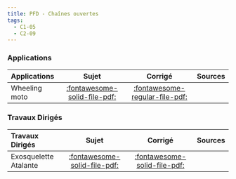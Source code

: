 ```yaml
---
title: PFD - Chaînes ouvertes 
tags:
  - C1-05
  - C2-09
---
```



### Applications 
 
| Applications | Sujet | Corrigé | Sources  | 
| :-------------- | :---: | :-----: | :------: | 
| Wheeling moto | [:fontawesome-solid-file-pdf:](https://github.com/xpessoles/ALL_PDF/raw/main/PDF/Cy_04_03_PFD_CO_App_01_MotoWheeling_Sujet.pdf) | [:fontawesome-regular-file-pdf:](https://github.com/xpessoles/ALL_PDF/raw/main/PDF/Cy_04_03_PFD_CO_App_01_MotoWheeling_Corrige.pdf) | | Banc d'essai vibrant | [:fontawesome-solid-file-pdf:](https://github.com/xpessoles/ALL_PDF/raw/main/PDF/Cy_04_03_PFD_CO_App_02_BancVib_Sujet.pdf) | [:fontawesome-solid-file-pdf:](https://github.com/xpessoles/ALL_PDF/raw/main/PDF/Cy_04_03_PFD_CO_App_02_BancVib_Corrige.pdf) | | Centrifugeuse géotechnique | [:fontawesome-solid-file-pdf:](https://github.com/xpessoles/ALL_PDF/raw/main/PDF/Cy_04_03_PFD_CO_App_03_Centrifugeuse_Sujet.pdf) | [:fontawesome-solid-file-pdf:](https://github.com/xpessoles/ALL_PDF/raw/main/PDF/Cy_04_03_PFD_CO_App_03_Centrifugeuse_Corrige.pdf) | | Chargement et déchargement des cargos porte-conteneurs | [:fontawesome-solid-file-pdf:](https://github.com/xpessoles/ALL_PDF/raw/main/PDF/Cy_04_03_PFD_CO_App_04_ChargementCargo_Sujet.pdf) | [:fontawesome-solid-file-pdf:](https://github.com/xpessoles/ALL_PDF/raw/main/PDF/Cy_04_03_PFD_CO_App_04_ChargementCargo_Corrige.pdf) | [:material-github:](https://github.com/xpessoles/PSI_Cy_04_ModelisationDynamique/tree/main/Chapitre_03_Methodologie/PFD_CO/Cy_04_03_PFD_CO_App_04_ChargementCargo) | 

### Travaux Dirigés 
 
| Travaux Dirigés | Sujet | Corrigé | Sources  | 
| :-------------- | :---: | :-----: | :------: | 
| Exosquelette Atalante | [:fontawesome-solid-file-pdf:](https://github.com/xpessoles/ALL_PDF/raw/main/PDF/Cy_04_03_PFD_CO_TD_01_ExosqueletteAtalante_Sujet.pdf) | [:fontawesome-solid-file-pdf:](https://github.com/xpessoles/ALL_PDF/raw/main/PDF/Cy_04_03_PFD_CO_TD_01_ExosqueletteAtalante_Corrige.pdf) | | Gyrolock | [:fontawesome-solid-file-pdf:](https://github.com/xpessoles/ALL_PDF/raw/main/PDF/Cy_04_03_PFD_CO_TD_02_Gyrolock_Sujet.pdf) | [:fontawesome-solid-file-pdf:](https://github.com/xpessoles/ALL_PDF/raw/main/PDF/Cy_04_03_PFD_CO_TD_02_Gyrolock_Corrige.pdf) | | Gyrolock | [:fontawesome-solid-file-pdf:](https://github.com/xpessoles/ALL_PDF/raw/main/PDF/Cy_04_03_PFD_CO_TD_03_Gyrolock_Sujet.pdf) | [:fontawesome-solid-file-pdf:](https://github.com/xpessoles/ALL_PDF/raw/main/PDF/Cy_04_03_PFD_CO_TD_03_Gyrolock_Corrige.pdf) | [:material-github:](https://github.com/xpessoles/PSI_Cy_04_ModelisationDynamique/tree/main/Chapitre_03_Methodologie/PFD_CO/Cy_04_03_PFD_CO_TD_03_Gyrolock) | 



